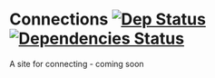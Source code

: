 # Connections  [![Dep Status](https://david-dm.org/Gum-Joe/Connections.svg)](https://david-dm.org/Gum-Joe/Connections) [![Dependencies Status](https://travis-ci.org/Gum-Joe/Connections.svg?branch=master)](https://travis-ci.org/Gum-Joe/Connections)

A site for connecting - coming soon

